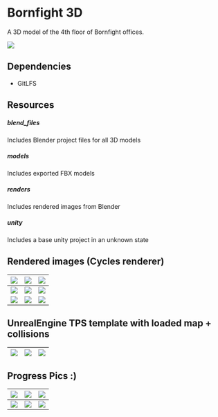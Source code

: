 # Bornfight 3D

A 3D model of the 4th floor of Bornfight offices.

![](/renders/cycles/_ured9.jpg)

## Dependencies
- GitLFS

## Resources

##### blend_files
  Includes Blender project files for all 3D models
##### models
  Includes exported FBX models
##### renders
  Includes rendered images from Blender
##### unity
  Includes a base unity project in an unknown state


## Rendered images (Cycles renderer)

![](/renders/cycles/_ured.jpg)  |  ![](/renders/cycles/_ured2.jpg)   |  ![](/renders/cycles/_ured3.jpg)
:-------------------------:|:-------------------------:|:-------------------------:
![](/renders/cycles/_ured4.jpg)  |  ![](/renders/cycles/_ured5.jpg)  |  ![](/renders/cycles/_ured6.jpg)
![](/renders/cycles/_ured7.jpg)  |  ![](/renders/cycles/_ured8.jpg)  |  ![](/renders/cycles/_ured9.jpg)


## UnrealEngine TPS template with loaded map + collisions

![](/gifs/gif1.gif)  |  ![](/gifs/gif2.gif)   |  ![](/gifs/gif3.gif)
:-------------------------:|:-------------------------:|:-------------------------:


## Progress Pics :)


![](/renders/wip/wip1.png)  |  ![](/renders/wip/wip2.png)   |  ![](/renders/wip/wip3.png)
:-------------------------:|:-------------------------:|:-------------------------:
![](/renders/wip/wip4.png)  |  ![](/renders/wip/wip5.png)   |  ![](/renders/wip/wip6.png)
